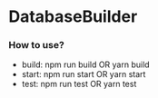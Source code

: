 # DatabaseBuilder

### How to use? ###

* build: npm run build OR yarn build
* start: npm run start OR yarn start
* test: npm run test OR yarn test

